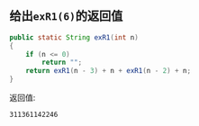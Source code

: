## 给出`exR1(6)`的返回值
```java
public static String exR1(int n)
{
    if (n <= 0)
        return "";
    return exR1(n - 3) + n + exR1(n - 2) + n;
}
```
返回值:
```
311361142246
```